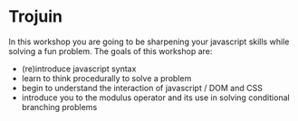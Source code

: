 # Trojuin

In this workshop you are going to be sharpening your javascript skills while
solving a fun problem. The goals of this workshop are:

* (re)introduce javascript syntax
* learn to think procedurally to solve a problem
* begin to understand the interaction of javascript / DOM and CSS
* introduce you to the modulus operator and its use in solving conditional
  branching problems

